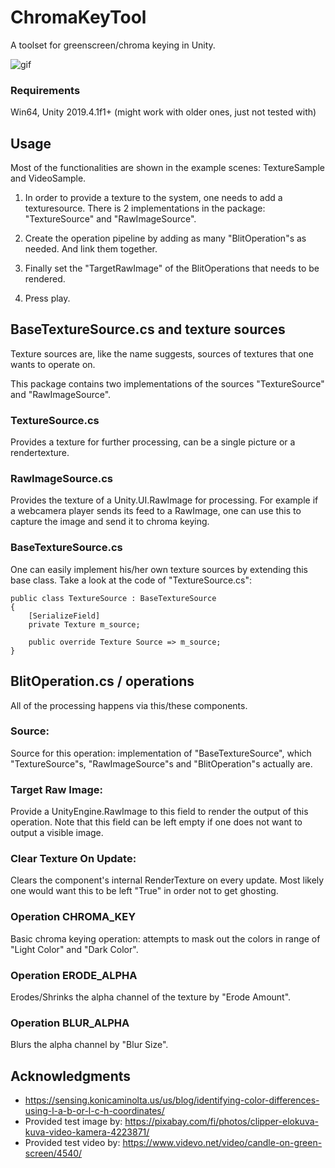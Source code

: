 # ChromaKeyTool

A toolset for greenscreen/chroma keying in Unity.

![gif](https://i.imgur.com/cQbKbZp.gif)

### Requirements

Win64, Unity 2019.4.1f1+ (might work with older ones, just not tested with)

## Usage

Most of the functionalities are shown in the example scenes: TextureSample and VideoSample.

1. In order to provide a texture to the system, one needs to add a texturesource.
There is 2 implementations in the package: "TextureSource" and "RawImageSource".

2. Create the operation pipeline by adding as many "BlitOperation"s as needed.
And link them together.

3. Finally set the "TargetRawImage" of the BlitOperations that needs to be rendered.

4. Press play.


## BaseTextureSource.cs and texture sources
Texture sources are, like the name suggests, sources of textures that one wants
to operate on.

This package contains two implementations of the sources "TextureSource" and "RawImageSource".

### TextureSource.cs
Provides a texture for further processing, can be a single picture or a rendertexture.

### RawImageSource.cs
Provides the texture of a Unity.UI.RawImage for processing. For example if a 
webcamera player sends its feed to a RawImage, one can use this to capture
the image and send it to chroma keying.

### BaseTextureSource.cs
One can easily implement his/her own texture sources by extending
this base class. Take a look at the code of "TextureSource.cs":

```
public class TextureSource : BaseTextureSource
{
    [SerializeField]
    private Texture m_source;

    public override Texture Source => m_source;
}
```

## BlitOperation.cs / operations
All of the processing happens via this/these components.

### Source:
Source for this operation: implementation of "BaseTextureSource",
which "TextureSource"s, "RawImageSource"s and "BlitOperation"s actually are.

### Target Raw Image:
Provide a UnityEngine.RawImage to this field to render the output of this operation.
Note that this field can be left empty if one does not want to output a visible image.

### Clear Texture On Update:
Clears the component's internal RenderTexture on every update. Most likely one
would want this to be left "True" in order not to get ghosting.

### Operation CHROMA_KEY
Basic chroma keying operation: attempts to mask out the colors in range of
"Light Color" and "Dark Color".

### Operation ERODE_ALPHA
Erodes/Shrinks the alpha channel of the texture by "Erode Amount".

### Operation BLUR_ALPHA
Blurs the alpha channel by "Blur Size".

## Acknowledgments

* https://sensing.konicaminolta.us/us/blog/identifying-color-differences-using-l-a-b-or-l-c-h-coordinates/
* Provided test image by: https://pixabay.com/fi/photos/clipper-elokuva-kuva-video-kamera-4223871/
* Provided test video by: https://www.videvo.net/video/candle-on-green-screen/4540/